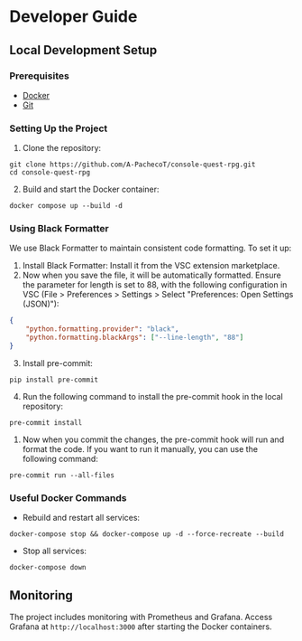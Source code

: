 # Developer Guide

## Local Development Setup

### Prerequisites
- [Docker](https://docs.docker.com/get-docker/)
- [Git](https://git-scm.com/downloads)

### Setting Up the Project

1. Clone the repository:
```
git clone https://github.com/A-PachecoT/console-quest-rpg.git
cd console-quest-rpg
```

2. Build and start the Docker container:
```
docker compose up --build -d
```

### Using Black Formatter

We use Black Formatter to maintain consistent code formatting. To set it up:

1. Install Black Formatter: Install it from the VSC extension marketplace.
2. Now when you save the file, it will be automatically formatted. Ensure the parameter for length is set to 88, with the following configuration in VSC (File > Preferences > Settings > Select "Preferences: Open Settings (JSON)"):

```json
{
    "python.formatting.provider": "black",
    "python.formatting.blackArgs": ["--line-length", "88"]
}
```

3. Install pre-commit:
```
pip install pre-commit
```

4. Run the following command to install the pre-commit hook in the local repository:
```
pre-commit install
```

1. Now when you commit the changes, the pre-commit hook will run and format the code. If you want to run it manually, you can use the following command:
```
pre-commit run --all-files
```

### Useful Docker Commands

- Rebuild and restart all services:
```
docker-compose stop && docker-compose up -d --force-recreate --build
```

- Stop all services:
```
docker-compose down
```

## Monitoring

The project includes monitoring with Prometheus and Grafana. Access Grafana at `http://localhost:3000` after starting the Docker containers.
